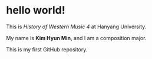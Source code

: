 # hello world!

This is *History of Western Music 4* at Hanyang University.

My name is **Kim Hyun Min**, and I am a composition major.

This is my first GitHub repository.
